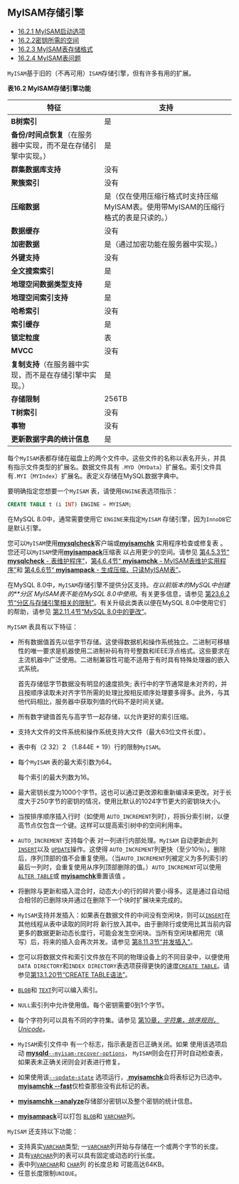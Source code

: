 ##  MyISAM存储引擎

- [16.2.1 MyISAM启动选项](https://dev.mysql.com/doc/refman/8.0/en/myisam-start.html)
- [16.2.2密钥所需的空间](https://dev.mysql.com/doc/refman/8.0/en/key-space.html)
- [16.2.3 MyISAM表存储格式](https://dev.mysql.com/doc/refman/8.0/en/myisam-table-formats.html)
- [16.2.4 MyISAM表问题](https://dev.mysql.com/doc/refman/8.0/en/myisam-table-problems.html)



`MyISAM`基于旧的（不再可用）`ISAM`存储引擎，但有许多有用的扩展。



**表16.2 MyISAM存储引擎功能**

| 特征                                                         | 支持                                                         |
| ------------------------------------------------------------ | ------------------------------------------------------------ |
| **B树索引**                                                  | 是                                                           |
| **备份/时间点恢复**（在服务器中实现，而不是在存储引擎中实现。） | 是                                                           |
| **群集数据库支持**                                           | 没有                                                         |
| **聚簇索引**                                                 | 没有                                                         |
| **压缩数据**                                                 | 是（仅在使用压缩行格式时支持压缩MyISAM表。使用带MyISAM的压缩行格式的表是只读的。） |
| **数据缓存**                                                 | 没有                                                         |
| **加密数据**                                                 | 是（通过加密功能在服务器中实现。）                           |
| **外键支持**                                                 | 没有                                                         |
| **全文搜索索引**                                             | 是                                                           |
| **地理空间数据类型支持**                                     | 是                                                           |
| **地理空间索引支持**                                         | 是                                                           |
| **哈希索引**                                                 | 没有                                                         |
| **索引缓存**                                                 | 是                                                           |
| **锁定粒度**                                                 | 表                                                           |
| **MVCC**                                                     | 没有                                                         |
| **复制支持**（在服务器中实现，而不是在存储引擎中实现。）     | 是                                                           |
| **存储限制**                                                 | 256TB                                                        |
| **T树索引**                                                  | 没有                                                         |
| **事物**                                                     | 没有                                                         |
| **更新数据字典的统计信息**                                   | 是                                                           |



每个`MyISAM`表都存储在磁盘上的两个文件中。这些文件的名称以表名开头，并具有指示文件类型的扩展名。数据文件具有 `.MYD`（`MYData`）扩展名。索引文件具有`.MYI`（`MYIndex`）扩展名。表定义存储在MySQL数据字典中。

要明确指定您想要一个`MyISAM` 表，请使用`ENGINE`表选项指示：

```sql
CREATE TABLE t (i INT) ENGINE = MYISAM;
```

在MySQL 8.0中，通常需要使用它 `ENGINE`来指定`MyISAM` 存储引擎，因为`InnoDB`它是默认引擎。

您可以`MyISAM`使用[**mysqlcheck**](https://dev.mysql.com/doc/refman/8.0/en/mysqlcheck.html)客户端或[**myisamchk**](https://dev.mysql.com/doc/refman/8.0/en/myisamchk.html) 实用程序检查或修复表 。您还可以`MyISAM`使用[**myisampack**](https://dev.mysql.com/doc/refman/8.0/en/myisampack.html)压缩表 以占用更少的空间。请参见 [第4.5.3节“ **mysqlcheck** - 表维护程序”](https://dev.mysql.com/doc/refman/8.0/en/mysqlcheck.html)，[第4.6.4节“ **myisamchk** - MyISAM表维护实用程序”](https://dev.mysql.com/doc/refman/8.0/en/myisamchk.html)和 [第4.6.6节“ **myisampack** - 生成压缩，只读MyISAM表”](https://dev.mysql.com/doc/refman/8.0/en/myisampack.html)。

在MySQL 8.0中，`MyISAM`存储引擎不提供分区支持。*在以前版本的MySQL中创建的**分区 MyISAM表不能在MySQL 8.0中使用*。有关更多信息，请参见 [第23.6.2节“分区与存储引擎相关的限制”](https://dev.mysql.com/doc/refman/8.0/en/partitioning-limitations-storage-engines.html)。有关升级此类表以便在MySQL 8.0中使用它们的帮助，请参见 [第2.11.4节“MySQL 8.0中的更改”](https://dev.mysql.com/doc/refman/8.0/en/upgrading-from-previous-series.html)。

`MyISAM` 表具有以下特征：

- 所有数据值首先以低字节存储。这使得数据机和操作系统独立。二进制可移植性的唯一要求是机器使用二进制补码有符号整数和IEEE浮点格式。这些要求在主流机器中广泛使用。二进制兼容性可能不适用于有时具有特殊处理器的嵌入式系统。

  首先存储低字节数据没有明显的速度损失; 表行中的字节通常是未对齐的，并且按顺序读取未对齐字节所需的处理比按相反顺序处理要多得多。此外，与其他代码相比，服务器中获取列值的代码不是时间关键。

- 所有数字键值首先与高字节一起存储，以允许更好的索引压缩。

- 支持大文件的文件系统和操作系统支持大文件（最大63位文件长度）。

- 表中有（2 32）2 （1.844E + 19）行的限制`MyISAM`。

- 每个`MyISAM` 表的最大索引数为64。

  每个索引的最大列数为16。

- 最大密钥长度为1000个字节。这也可以通过更改源和重新编译来更改。对于长度大于250字节的密钥的情况，使用比默认的1024字节更大的密钥块大小。

- 当按排序顺序插入行时（如使用 `AUTO_INCREMENT`列时），将拆分索引树，以便高节点仅包含一个键。这样可以提高索引树中的空间利用率。

- `AUTO_INCREMENT` 支持每个表 对一列进行内部处理。`MyISAM` 自动更新此列 [`INSERT`](https://dev.mysql.com/doc/refman/8.0/en/insert.html)以及 [`UPDATE`](https://dev.mysql.com/doc/refman/8.0/en/update.html)操作。这使得 `AUTO_INCREMENT`列更快（至少10％）。删除后，序列顶部的值不会重复使用。（当`AUTO_INCREMENT`列被定义为多列索引的最后一列时，会重复使用从序列顶部删除的值。）`AUTO_INCREMENT`可以使用[`ALTER TABLE`](https://dev.mysql.com/doc/refman/8.0/en/alter-table.html)或 [**myisamchk**](https://dev.mysql.com/doc/refman/8.0/en/myisamchk.html)重置该值 。

- 将删除与更新和插入混合时，动态大小的行的碎片要小得多。这是通过自动组合相邻的已删除块并通过在删除下一个块时扩展块来完成的。

- `MyISAM`支持并发插入：如果表在数据文件的中间没有空闲块，则可以[`INSERT`](https://dev.mysql.com/doc/refman/8.0/en/insert.html)在其他线程从表中读取的同时将 新行放入其中。由于删除行或使用比其当前内容更多的数据更新动态长度行，可能会发生空闲块。当所有空闲块都用完（填写）后，将来的插入会再次并发。请参见 [第8.11.3节“并发插入”](https://dev.mysql.com/doc/refman/8.0/en/concurrent-inserts.html)。

- 您可以将数据文件和索引文件放在不同的物理设备上的不同目录中，以便使用`DATA DIRECTORY`和`INDEX DIRECTORY`表选项获得更快的速度[`CREATE TABLE`](https://dev.mysql.com/doc/refman/8.0/en/create-table.html)。请参见[第13.1.20节“CREATE TABLE语法”](https://dev.mysql.com/doc/refman/8.0/en/create-table.html)。

- [`BLOB`](https://dev.mysql.com/doc/refman/8.0/en/blob.html)和 [`TEXT`](https://dev.mysql.com/doc/refman/8.0/en/blob.html)列可以编入索引。

- `NULL`索引列中允许使用值。每个密钥需要0到1个字节。

- 每个字符列可以具有不同的字符集。请参见 [第10章，*字符集，排序规则，Unicode*](https://dev.mysql.com/doc/refman/8.0/en/charset.html)。

- `MyISAM`索引文件中 有一个标志，指示表是否已正确关闭。如果 使用该选项启动 [**mysqld**](https://dev.mysql.com/doc/refman/8.0/en/mysqld.html)[`--myisam-recover-options`](https://dev.mysql.com/doc/refman/8.0/en/server-options.html#option_mysqld_myisam-recover-options)， `MyISAM`则会在打开时自动检查表，如果表未正确关闭则会对表进行修复。

- 如果使用该[`--update-state`](https://dev.mysql.com/doc/refman/8.0/en/myisamchk-check-options.html#option_myisamchk_update-state) 选项运行，[ **myisamchk**](https://dev.mysql.com/doc/refman/8.0/en/myisamchk.html)会将表标记为已选中。[**myisamchk --fast**](https://dev.mysql.com/doc/refman/8.0/en/myisamchk.html)仅检查那些没有此标记的表。

- [**myisamchk --analyze**](https://dev.mysql.com/doc/refman/8.0/en/myisamchk.html)存储部分密钥以及整个密钥的统计信息。

- [**myisampack**](https://dev.mysql.com/doc/refman/8.0/en/myisampack.html)可以打包 [`BLOB`](https://dev.mysql.com/doc/refman/8.0/en/blob.html)和 [`VARCHAR`](https://dev.mysql.com/doc/refman/8.0/en/char.html)列。

`MyISAM` 还支持以下功能：

- 支持真实[`VARCHAR`](https://dev.mysql.com/doc/refman/8.0/en/char.html)类型; 一[`VARCHAR`](https://dev.mysql.com/doc/refman/8.0/en/char.html)列开始与存储在一个或两个字节的长度。
- 具有[`VARCHAR`](https://dev.mysql.com/doc/refman/8.0/en/char.html)列的表可以具有固定或动态的行长度。
- 表中列[`VARCHAR`](https://dev.mysql.com/doc/refman/8.0/en/char.html)和 [`CHAR`](https://dev.mysql.com/doc/refman/8.0/en/char.html)列 的长度总和 可能高达64KB。
- 任意长度限制`UNIQUE`。